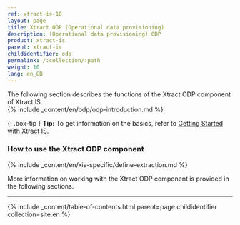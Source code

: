 ```yaml
---
ref: xtract-is-10
layout: page
title: Xtract ODP (Operational data provisioning)
description: (Operational data provisioning) ODP
product: xtract-is
parent: xtract-is
childidentifier: odp
permalink: /:collection/:path
weight: 10
lang: en_GB
---
```

The following section describes the functions of the Xtract ODP component of Xtract IS.<br>
{% include _content/en/odp/odp-introduction.md %} 

{: .box-tip }
**Tip:** To get information on the basics, refer to [Getting Started with Xtract IS](./getting-started). <br>

### How to use the Xtract ODP component
{% include _content/en/xis-specific/define-extraction.md %}

More information on working with the Xtract ODP component is provided in the following sections.

---

{% include _content/table-of-contents.html parent=page.childidentifier collection=site.en %}
